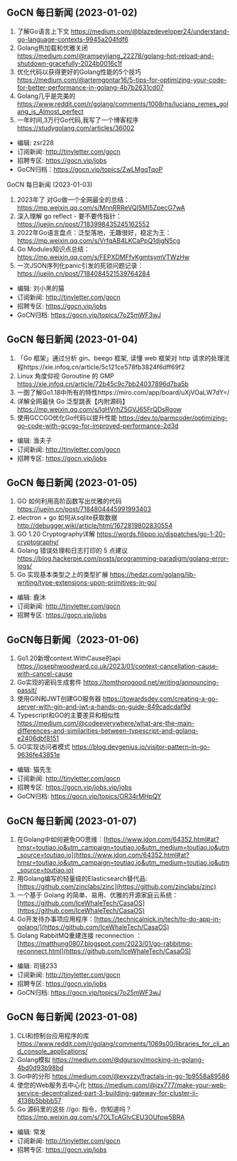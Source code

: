## GoCN 每日新闻 (2023-01-02)

1. 了解Go语言上下文 https://medium.com/@blazedeveloper24/understand-go-language-contexts-9945a204fdf6
2. Golang热加载和优雅关闭 https://medium.com/@ramseyjiang_22278/golang-hot-reload-and-shutdown-gracefully-2024b0016c1f
3. 优化代码以获得更好的Golang性能的5个技巧 https://medium.com/@artemgontar16/5-tips-for-optimizing-your-code-for-better-performance-in-golang-4b7b2631cd07
4. Golang几乎是完美的 https://www.reddit.com/r/golang/comments/1008rhs/luciano_remes_golang_is_Almost_perfect
5. 一年时间,3万行Go代码,我写了一个博客程序 https://studygolang.com/articles/36002

- 编辑: zsr228
- 订阅新闻: http://tinyletter.com/gocn
- 招聘专区: https://gocn.vip/jobs
- GoCN归档：https://gocn.vip/topics/ZwLMgqTqoP


GoCN 每日新闻 (2023-01-03)
1. 2023年了 对Go做一个全网最全的总结： https://mp.weixin.qq.com/s/MnnRRReVQI5MI5ZpecG7wA
2. 深入理解 go reflect - 要不要传指针： https://juejin.cn/post/7183998435245162552
3. 2022年Go语言盘点：泛型落地，无趣很好，稳定为王： https://mp.weixin.qq.com/s/VrfqAB4LKCaPpQ1djgN5cg
4. Go Modules知识点总结： https://mp.weixin.qq.com/s/FEPXDMFfvKgmtsymVTWzHw
5. 一次JSON序列化panic引发的死锁问题记录： https://juejin.cn/post/7184084521539764284

- 编辑: 刘小黑的猫
- 订阅新闻: http://tinyletter.com/gocn
- 招聘专区: https://gocn.vip/jobs
- GoCN归档: https://gocn.vip/topics/7o25mWF3wJ


## GoCN 每日新闻 (2023-01-04)
1. 「Go 框架」通过分析 gin、beego 框架, 读懂 web 框架对 http 请求的处理流程https://xie.infoq.cn/article/5c121ce578fb3824f6dff69f2
2. Linux 角度仰视 Goroutine 的 GMP https://xie.infoq.cn/article/72b45c9c7bb24037896d7ba5b
3. 一图了解Go1.18中所有的特性https://miro.com/app/board/uXjVOaLW7dY=/
4. 详解全网最快 Go 泛型跳表【内附源码】https://mp.weixin.qq.com/s/lgHVrhZ5GVJ65FrQDsRgow
5. 使用GCCGO优化Go代码以提升性能 https://dev.to/parmcoder/optimizing-go-code-with-gccgo-for-improved-performance-2d3d

- 编辑: 渔夫子
- 订阅新闻: http://tinyletter.com/gocn
- 招聘专区: https://gocn.vip/jobs


## GoCN 每日新闻 (2023-01-05)
1. GO 如何利用高阶函数写出优雅的代码
https://juejin.cn/post/7184804445991993403
2. electron + go 如何从sqlite获取数据 http://debugger.wiki/article/html/1672819802830554
3. GO 1.20 Cryptography详解 https://words.filippo.io/dispatches/go-1-20-cryptography/
4. Golang 错误处理和日志打印的 5 点建议 https://blog.hackerpie.com/posts/programming-paradigm/golang-error-logs/
5. Go 实现基本类型之上的类型扩展 https://hedzr.com/golang/lib-writing/type-extensions-upon-primitives-in-go/

- 编辑: 鹿沐
- 订阅新闻: http://tinyletter.com/gocn
- 招聘专区: https://gocn.vip/jobs

## GoCN每日新闻（2023-01-06)
1. Go1.20新增context.WithCause的api https://josephwoodward.co.uk/2023/01/context-cancellation-cause-with-cancel-cause
2. Go实现的密码生成套件 https://tomthorogood.net/writing/announcing-passit/
3. 使用GIN和JWT创建GO服务器 https://towardsdev.com/creating-a-go-server-with-gin-and-jwt-a-hands-on-guide-849cadcdaf9d
4. Typescript和GO的主要差异和相似性 https://medium.com/@codeeverywhere/what-are-the-main-differences-and-similarities-between-typescript-and-golang-e2406dbf8151
5. GO实现访问者模式 https://blog.devgenius.io/visitor-pattern-in-go-9636fe43851e

- 编辑: 猫先生
- 订阅新闻: http://tinyletter.com/gocn
- 招聘专区: https://gocn.vip/jobs.vip/jobs
- GoCN归档: https://gocn.vip/topics/OR34rMHpQY

## GoCN 每日新闻 (2023-01-07)

1. 在Golang中如何避免OO思维：[https://www.jdon.com/64352.html#at?hmsr=toutiao.io&utm_campaign=toutiao.io&utm_medium=toutiao.io&utm_source=toutiao.io](https://www.jdon.com/64352.html#at?hmsr=toutiao.io&utm_campaign=toutiao.io&utm_medium=toutiao.io&utm_source=toutiao.io)
2. 用Golang编写的轻量级的Elasticsearch替代品:[https://github.com/zinclabs/zinc](https://github.com/zinclabs/zinc)
3. 一个基于 Golang 的简单、易用、优雅的开源家庭云系统：[https://github.com/IceWhaleTech/CasaOS](https://github.com/IceWhaleTech/CasaOS)
4. Go开发待办事项应用程序：[https://technicalnick.in/tech/to-do-app-in-golang/](https://github.com/IceWhaleTech/CasaOS)
5. Golang RabbitMQ重建连接 reconnection ：[https://matthung0807.blogspot.com/2023/01/go-rabbitmq-reconnect.html](https://github.com/IceWhaleTech/CasaOS)

- 编辑: 司镜233
- 订阅新闻: http://tinyletter.com/gocn
- 招聘专区: https://gocn.vip/jobs
- GoCN归档: https://gocn.vip/topics/7o25mWF3wJ


 ## GoCN 每日新闻 (2023-01-08)

1. CLI和控制台应用程序的库 https://www.reddit.com/r/golang/comments/1069s00/libraries_for_cli_and_console_applications/
2. Golang模拟 https://medium.com/@dgursoy/mocking-in-golang-4bd0d93b98bd
3. Go中的分形 https://medium.com/@exyzzy/fractals-in-go-1b9558a89586
4. 使您的Web服务去中心化 https://medium.com/@jzx777/make-your-web-service-decentralized-part-3-building-gateway-for-cluster-ii-4138b5bbbb57
5. Go 源码里的这些 //go: 指令，你知道吗？ https://mp.weixin.qq.com/s/7OLTcAGlvCEU3OUfpw5BRA

- 编辑: 常发
- 订阅新闻: http://tinyletter.com/gocn
- 招聘专区: https://gocn.vip/jobs